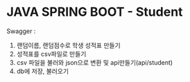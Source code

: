 # JAVA SPRING BOOT - Student

Swagger : 


1. 랜덤이름, 랜덤점수로 학생 성적표 만들기
2. 성적표를 csv파일로 만들기
3. csv 파일을 불러와 json으로 변환 및 api만들기(api/student)
4. db에 저장, 불러오기 
